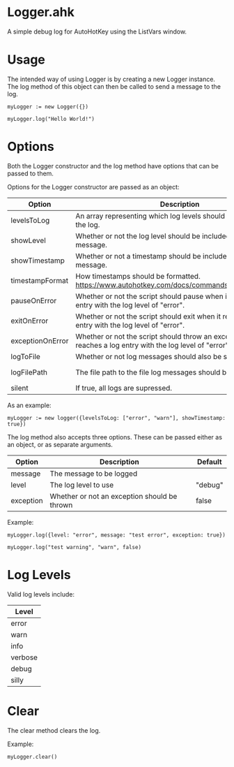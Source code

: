 # Logger.ahk
A simple debug log for AutoHotKey using the ListVars window.

# Usage
The intended way of using Logger is by creating a new Logger instance. The log method of this object can then be called to send a message to the log.

```
myLogger := new Logger({})

myLogger.log("Hello World!")
```

# Options

Both the Logger constructor and the log method have options that can be passed to them.

Options for the Logger constructor are passed as an object:

| Option | Description | Default |
| --- | --- | --- |
| levelsToLog | An array representing which log levels should be included in the log. | All levels |
| showLevel | Whether or not the log level should be included in each log message. | true |
| showTimestamp | Whether or not a timestamp should be included in each log message. | false |
| timestampFormat | How timestamps should be formatted. https://www.autohotkey.com/docs/commands/FormatTime.htm | "MM/dd/yy hh:mm" |
| pauseOnError | Whether or not the script should pause when it reaches a log entry with the log level of "error". | false |
| exitOnError | Whether or not the script should exit when it reaches a log entry with the log level of "error". | false |
| exceptionOnError | Whether or not the script should throw an exception when it reaches a log entry with the log level of "error". | false |
| logToFile | Whether or not log messages should also be saved to a file. | false |
| logFilePath | The file path to the file log messages should be added to. | log.log (In script dir.) |
| silent | If true, all logs are supressed. | false |

As an example:

```
myLogger := new logger({levelsToLog: ["error", "warn"], showTimestamp: true})
```

The log method also accepts three options. These can be passed either as an object, or as separate arguments.

| Option | Description | Default |
| --- | --- | --- |
| message | The message to be logged |  |
| level | The log level to use | "debug" |
| exception | Whether or not an exception should be thrown | false |

Example:

```
myLogger.log({level: "error", message: "test error", exception: true})

myLogger.log("test warning", "warn", false)
```

# Log Levels

Valid log levels include:

| Level |
| --- |
| error |
| warn |
| info |
| verbose |
| debug |
| silly |

# Clear

The clear method clears the log.

Example:

```
myLogger.clear()
```
